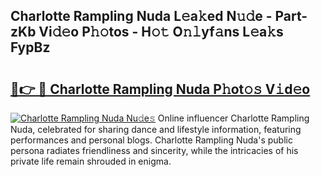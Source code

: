 ## Charlotte Rampling Nuda L𝚎a𝚔ed N𝚞𝚍e - Part-zKb Vi𝚍𝚎o P𝚑𝚘tos - H𝚘𝚝 O𝚗𝚕yf𝚊ns L𝚎a𝚔s FypBz

# <h2><a href="http://kf76vk.oniu.top/?m=Charlotte+Rampling+Nuda">🔗👉 🔴 Charlotte Rampling Nuda P𝚑ot𝚘𝚜 V𝚒d𝚎o</a></h2>

[![Charlotte Rampling Nuda Nu𝚍e𝚜](https://i.imgur.com/0qMVB7G.gif)](http://kf76vk.oniu.top/?m=Charlotte+Rampling+Nuda)
Online influencer Charlotte Rampling Nuda, celebrated for sharing dance and lifestyle information, featuring performances and personal blogs. Charlotte Rampling Nuda's public persona radiates friendliness and sincerity, while the intricacies of his private life remain shrouded in enigma.  
